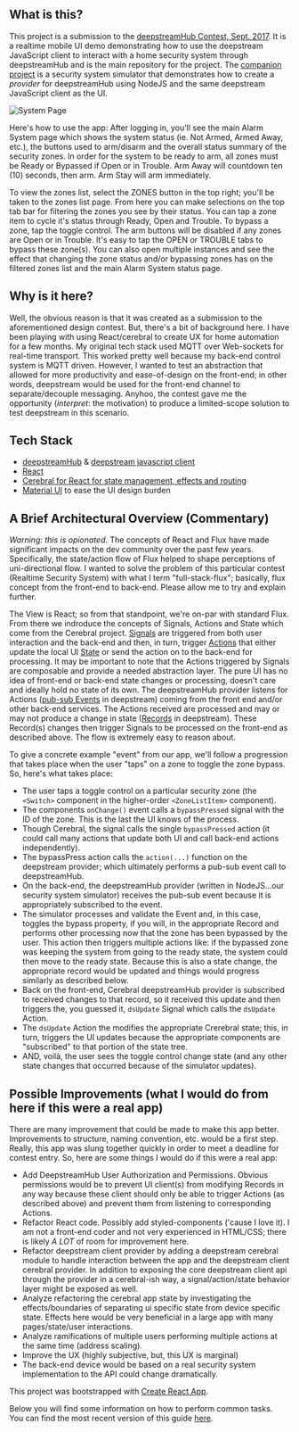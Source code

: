 ## What is this?
This project is a submission to the [deepstreamHub Contest, Sept. 2017](https://www.collaborizm.com/thread/r1lTSRXSZ).  It is a realtime mobile UI demo demonstrating how to use the deepstream JavaScript client to interact with a home security system through deepstreamHub and is the main repository for the project.  The [companion project](https://github.com/pprimm/ds-contest-provider) is a security system simulator that demonstrates how to create a *provider* for deepstreamHub using NodeJS and the same deepstream JavaScript client as the UI.

![System Page](https://user-images.githubusercontent.com/4693314/29977696-eb7ba126-8f03-11e7-8981-8d2a6194b7b7.png)

Here's how to use the app:  After logging in, you'll see the main Alarm System page which shows the system status (ie. Not Armed, Armed Away, etc.), the buttons used to arm/disarm and the overall status summary of the security zones.   In order for the system to be ready to arm, all zones must be Ready or Bypassed if Open or in Trouble.  Arm Away will countdown ten (10) seconds, then arm.  Arm Stay will arm immediately.  

To view the zones list, select the ZONES button in the top right; you'll be taken to the zones list page.  From here you can make selections on the top tab bar for filtering the zones you see by their status.  You can tap a zone item to cycle it's status through Ready, Open and Trouble.  To bypass a zone, tap the toggle control.  The arm buttons will be disabled if any zones are Open or in Trouble.  It's easy to tap the OPEN or TROUBLE tabs to bypass these zone(s).  You can also open multiple instances and see the effect that changing the zone status and/or bypassing zones has on the filtered zones list and the main Alarm System status page.

## Why is it here?
Well, the obvious reason is that it was created as a submission to the aforementioned design contest.   But, there's a bit of background here.  I have been playing with using React/cerebral to create UX for home automation for a few months.  My original tech stack used MQTT over Web-sockets for real-time transport.  This worked pretty well because my back-end control system is MQTT driven.  However, I wanted to test an abstraction that allowed for more productivity and ease-of-design on the front-end; in other words, deepstream would be used for the front-end channel to separate/decouple messaging.  Anyhoo, the contest gave me the opportunity (*interpret*: the motivation) to produce a limited-scope solution to test deepstream in this scenario.

## Tech Stack
 - [deepstreamHub](https://deepstreamhub.com/) & [deepstream javascript client](https://deepstreamhub.com/docs/client-js/client/) 
 - [React](https://facebook.github.io/react/)
 - [Cerebral for React for state management, effects and routing](http://cerebraljs.com/)
 - [Material UI](https://material-ui-1dab0.firebaseapp.com/getting-started/installation/) to ease the UI design burden
 
## A Brief Architectural Overview (Commentary)
 *Warning: this is opionated*.  The concepts of React and Flux have made significant impacts on the dev community over the past few years.  Specifically, the state/action flow of Flux helped to shape perceptions of uni-directional flow.  I wanted to solve the problem of this particular contest (Realtime Security System) with what I term "full-stack-flux"; basically, flux concept from the front-end to back-end.  Please allow me to try and explain further.
 
 The View is React; so from that standpoint, we're on-par with standard Flux.  From there we indroduce the concepts of Signals, Actions and State which come from the Cerebral project.   [Signals](http://cerebraljs.com/docs/api/signal.html) are triggered from both user interaction and the back-end and then, in turn, trigger [Actions](http://cerebraljs.com/docs/api/action.html) that either update the local UI [State](http://cerebraljs.com/docs/api/state.html) or send the action on to the back-end for processing.  It may be important to note that the Actions triggered by Signals are composable and provide a needed abstraction layer.  The pure UI has no idea of front-end or back-end state changes or processing, doesn't care and ideally hold no state of its own.  The deepstreamHub provider listens for Actions ([pub-sub Events](https://deepstreamhub.com/docs/client-js/pubsub-client-event/) in deepstream) coming from the front end and/or other back-end services.  The Actions received are processed and may or may not produce a change in state ([Records](https://deepstreamhub.com/docs/client-js/datasync-record/) in deepstream).  These Record(s) changes then trigger Signals to be processed on the front-end as described above.  The flow is extremely easy to reason about. 
 
 To give a concrete example "event" from our app, we'll follow a progression that takes place when the user "taps" on a zone to toggle the zone bypass.  So, here's what takes place:
 
 - The user taps a toggle control on a particular security zone (the `<Switch>` component in the higher-order `<ZoneListItem>` component).
 - The components `onChange()` event calls a `bypassPressed` signal with the ID of the zone.  This is the last the UI knows of the process.
 - Though Cerebral, the signal calls the single `bypassPressed` action (it could call many actions that update both UI and call back-end actions independently).
 - The bypassPress action calls the `action(...)` function on the deepstream provider; which ultimately performs a pub-sub event call to deepstreamHub.
 - On the back-end, the deepstreamHub provider (written in NodeJS...our security system simulator) receives the pub-sub event because it is appropriately subscribed to the event.
 - The simulator processes and validate the Event and, in this case, toggles the bypass property, if you will, in the appropriate Record and performs other processing now that the zone has been bypassed by the user.  This action then triggers multiple actions like: if the bypassed zone was keeping the system from going to the ready state, the system could then move to the ready state.  Because this is also a state change, the appropriate record would be updated and things would progress similarly as described below.
 - Back on the front-end, Cerebral deepstreamHub provider is subscribed to received changes to that record, so it received this update and then triggers the, you guessed it, `dsUpdate` Signal which calls the `dsUpdate` Action.
 - The `dsUpdate` Action the modifies the appropriate Crerebral state; this, in turn, triggers the UI updates because the appropriate components are "subscribed" to that portion of the state tree.
 - AND, voilà, the user sees the toggle control change state (and any other state changes that occurred because of the simulator updates).

## Possible Improvements (what I would do from here if this were a real app)
There are many improvement that could be made to make this app better.  Improvements to structure, naming convention, etc. would be a first step.  Really, this app was slung together quickly in order to meet a deadline for contest entry.  So, here are some things I would do if this were a real app:

 - Add DeepstreamHub User Authorization and Permissions.  Obvious permissions would be to prevent UI client(s) from modifying Records in any way because these client should only be able to trigger Actions (as described above) and prevent them from listening to corresponding Actions.
 - Refactor React code.  Possibly add styled-components ('cause I love it).  I am not a front-end coder and not very experienced in HTML/CSS; there is likely *A LOT* of room for improvement here.
 - Refactor deepstream client provider by adding a deepstream cerebral module to handle interaction between the app and the deepstream client cerebral provider.  In addition to exposing the core deepstream client api through the provider in a cerebral-ish way, a signal/action/state behavior layer might be exposed as well.
 - Analyze refactoring the cerebral app state by investigating the effects/boundaries of separating ui specific state from device specific state.  Effects here would be very beneficial in a large app with many pages/state/user interactions.
 - Analyze ramifications of multiple users performing multiple actions at the same time (address scaling).
 - Improve the UX (highly subjective, but, this UX is marginal)
 - The back-end device would be based on a real security system implementation to the API could change dramatically.

This project was bootstrapped with [Create React App](https://github.com/facebookincubator/create-react-app).

Below you will find some information on how to perform common tasks.<br>
You can find the most recent version of this guide [here](https://github.com/facebookincubator/create-react-app/blob/master/packages/react-scripts/template/README.md).